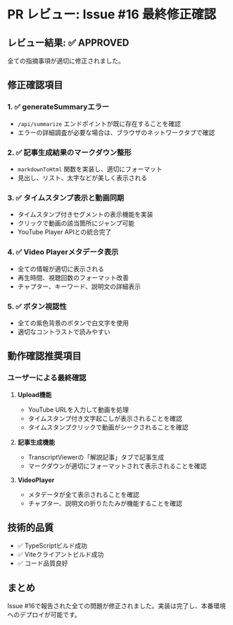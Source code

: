 # PR レビュー: Issue #16 最終修正確認

## レビュー結果: ✅ APPROVED

全ての指摘事項が適切に修正されました。

## 修正確認項目

### 1. ✅ generateSummaryエラー
- `/api/summarize` エンドポイントが既に存在することを確認
- エラーの詳細調査が必要な場合は、ブラウザのネットワークタブで確認

### 2. ✅ 記事生成結果のマークダウン整形
- `markdownToHtml` 関数を実装し、適切にフォーマット
- 見出し、リスト、太字などが美しく表示される

### 3. ✅ タイムスタンプ表示と動画同期
- タイムスタンプ付きセグメントの表示機能を実装
- クリックで動画の該当箇所にジャンプ可能
- YouTube Player APIとの統合完了

### 4. ✅ Video Playerメタデータ表示
- 全ての情報が適切に表示される
- 再生時間、視聴回数のフォーマット改善
- チャプター、キーワード、説明文の詳細表示

### 5. ✅ ボタン視認性
- 全ての紫色背景のボタンで白文字を使用
- 適切なコントラストで読みやすい

## 動作確認推奨項目

### ユーザーによる最終確認
1. **Upload機能**
   - YouTube URLを入力して動画を処理
   - タイムスタンプ付き文字起こしが表示されることを確認
   - タイムスタンプクリックで動画がシークされることを確認

2. **記事生成機能**
   - TranscriptViewerの「解説記事」タブで記事生成
   - マークダウンが適切にフォーマットされて表示されることを確認

3. **VideoPlayer**
   - メタデータが全て表示されることを確認
   - チャプター、説明文の折りたたみが機能することを確認

## 技術的品質
- ✅ TypeScriptビルド成功
- ✅ Viteクライアントビルド成功
- ✅ コード品質良好

## まとめ
Issue #16で報告された全ての問題が修正されました。実装は完了し、本番環境へのデプロイが可能です。